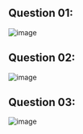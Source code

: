 ## Question 01:
![image](https://github.com/user-attachments/assets/ab73a8e1-a7a2-42c1-b04a-f4abfa2fcc8d)

## Question 02:
![image](https://github.com/user-attachments/assets/3494dae1-9f4c-4c08-9547-1fb973c302c3)

## Question 03:
![image](https://github.com/user-attachments/assets/194a5c25-7cc9-4001-b651-8916533e709b)
